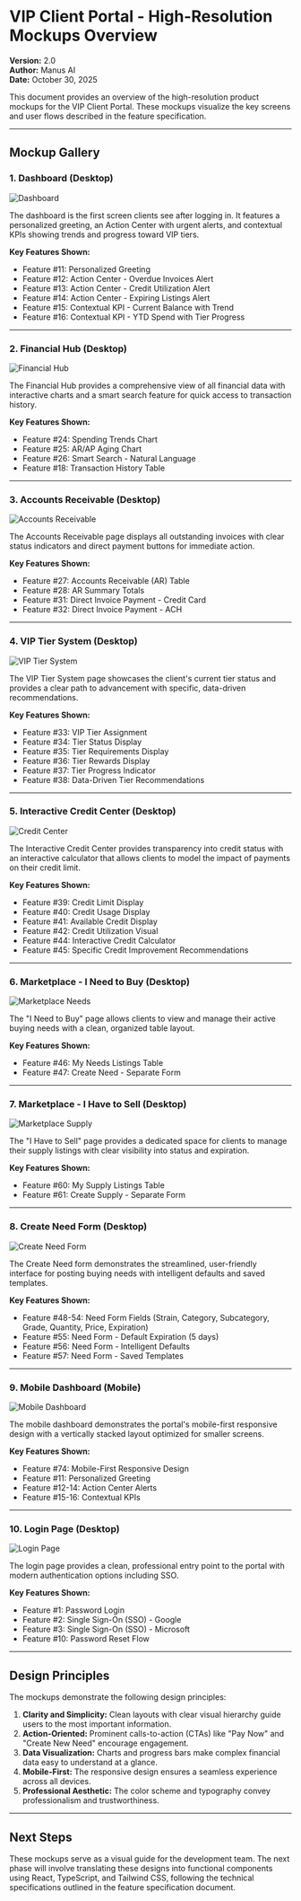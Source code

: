 # VIP Client Portal - High-Resolution Mockups Overview

**Version:** 2.0  
**Author:** Manus AI  
**Date:** October 30, 2025

This document provides an overview of the high-resolution product mockups for the VIP Client Portal. These mockups visualize the key screens and user flows described in the feature specification.

---

## Mockup Gallery

### 1. Dashboard (Desktop)
![Dashboard](mockups/01_dashboard.png)

The dashboard is the first screen clients see after logging in. It features a personalized greeting, an Action Center with urgent alerts, and contextual KPIs showing trends and progress toward VIP tiers.

**Key Features Shown:**
- Feature #11: Personalized Greeting
- Feature #12: Action Center - Overdue Invoices Alert
- Feature #13: Action Center - Credit Utilization Alert
- Feature #14: Action Center - Expiring Listings Alert
- Feature #15: Contextual KPI - Current Balance with Trend
- Feature #16: Contextual KPI - YTD Spend with Tier Progress

---

### 2. Financial Hub (Desktop)
![Financial Hub](mockups/02_financial_hub.png)

The Financial Hub provides a comprehensive view of all financial data with interactive charts and a smart search feature for quick access to transaction history.

**Key Features Shown:**
- Feature #24: Spending Trends Chart
- Feature #25: AR/AP Aging Chart
- Feature #26: Smart Search - Natural Language
- Feature #18: Transaction History Table

---

### 3. Accounts Receivable (Desktop)
![Accounts Receivable](mockups/03_accounts_receivable.png)

The Accounts Receivable page displays all outstanding invoices with clear status indicators and direct payment buttons for immediate action.

**Key Features Shown:**
- Feature #27: Accounts Receivable (AR) Table
- Feature #28: AR Summary Totals
- Feature #31: Direct Invoice Payment - Credit Card
- Feature #32: Direct Invoice Payment - ACH

---

### 4. VIP Tier System (Desktop)
![VIP Tier System](mockups/04_vip_tier_system.png)

The VIP Tier System page showcases the client's current tier status and provides a clear path to advancement with specific, data-driven recommendations.

**Key Features Shown:**
- Feature #33: VIP Tier Assignment
- Feature #34: Tier Status Display
- Feature #35: Tier Requirements Display
- Feature #36: Tier Rewards Display
- Feature #37: Tier Progress Indicator
- Feature #38: Data-Driven Tier Recommendations

---

### 5. Interactive Credit Center (Desktop)
![Credit Center](mockups/05_credit_center.png)

The Interactive Credit Center provides transparency into credit status with an interactive calculator that allows clients to model the impact of payments on their credit limit.

**Key Features Shown:**
- Feature #39: Credit Limit Display
- Feature #40: Credit Usage Display
- Feature #41: Available Credit Display
- Feature #42: Credit Utilization Visual
- Feature #44: Interactive Credit Calculator
- Feature #45: Specific Credit Improvement Recommendations

---

### 6. Marketplace - I Need to Buy (Desktop)
![Marketplace Needs](mockups/06_marketplace_needs.png)

The "I Need to Buy" page allows clients to view and manage their active buying needs with a clean, organized table layout.

**Key Features Shown:**
- Feature #46: My Needs Listings Table
- Feature #47: Create Need - Separate Form

---

### 7. Marketplace - I Have to Sell (Desktop)
![Marketplace Supply](mockups/07_marketplace_supply.png)

The "I Have to Sell" page provides a dedicated space for clients to manage their supply listings with clear visibility into status and expiration.

**Key Features Shown:**
- Feature #60: My Supply Listings Table
- Feature #61: Create Supply - Separate Form

---

### 8. Create Need Form (Desktop)
![Create Need Form](mockups/08_create_need_form.png)

The Create Need form demonstrates the streamlined, user-friendly interface for posting buying needs with intelligent defaults and saved templates.

**Key Features Shown:**
- Feature #48-54: Need Form Fields (Strain, Category, Subcategory, Grade, Quantity, Price, Expiration)
- Feature #55: Need Form - Default Expiration (5 days)
- Feature #56: Need Form - Intelligent Defaults
- Feature #57: Need Form - Saved Templates

---

### 9. Mobile Dashboard (Mobile)
![Mobile Dashboard](mockups/09_mobile_dashboard.png)

The mobile dashboard demonstrates the portal's mobile-first responsive design with a vertically stacked layout optimized for smaller screens.

**Key Features Shown:**
- Feature #74: Mobile-First Responsive Design
- Feature #11: Personalized Greeting
- Feature #12-14: Action Center Alerts
- Feature #15-16: Contextual KPIs

---

### 10. Login Page (Desktop)
![Login Page](mockups/10_login_page.png)

The login page provides a clean, professional entry point to the portal with modern authentication options including SSO.

**Key Features Shown:**
- Feature #1: Password Login
- Feature #2: Single Sign-On (SSO) - Google
- Feature #3: Single Sign-On (SSO) - Microsoft
- Feature #10: Password Reset Flow

---

## Design Principles

The mockups demonstrate the following design principles:

1. **Clarity and Simplicity:** Clean layouts with clear visual hierarchy guide users to the most important information.
2. **Action-Oriented:** Prominent calls-to-action (CTAs) like "Pay Now" and "Create New Need" encourage engagement.
3. **Data Visualization:** Charts and progress bars make complex financial data easy to understand at a glance.
4. **Mobile-First:** The responsive design ensures a seamless experience across all devices.
5. **Professional Aesthetic:** The color scheme and typography convey professionalism and trustworthiness.

---

## Next Steps

These mockups serve as a visual guide for the development team. The next phase will involve translating these designs into functional components using React, TypeScript, and Tailwind CSS, following the technical specifications outlined in the feature specification document.
